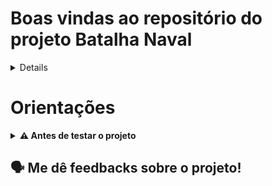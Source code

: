 # Boas vindas ao repositório do projeto Batalha Naval

<details>
🧑‍💻 O que foi desenvolvido<br />

- Utilizei vetores (arrays unidimensionais) em C para representar um tabuleiro simplificado e posicionar dois navios nele: um na vertical e outro na horizontal. 
- Aprimoração do jogo de Batalha Naval adicionando a complexidade de navios posicionados na diagonal.   
- Implementei habilidades especiais com áreas de efeito distintas. Adicionando a lógica para representar e exibir essas habilidades no tabuleiro.

<br />

</details>
	
# Orientações
<details>
  <summary><strong>⚠ Antes de testar o projeto</strong></summary><br />

  1. Clone o repositório

  - Use o comando: `git clone git@github.com:p4n1k0/batalha-naval.git`
  - Entre na pasta do repositório que você acabou de clonar:
    - `cd batalha-naval/batalha`

  2. Crie o arquivo cartas

  - `gcc -o naval naval.c`
  
  3. Inicialize a aplicação

  - `./naval`
  
</details>

🗣 Me dê feedbacks sobre o projeto!
---
